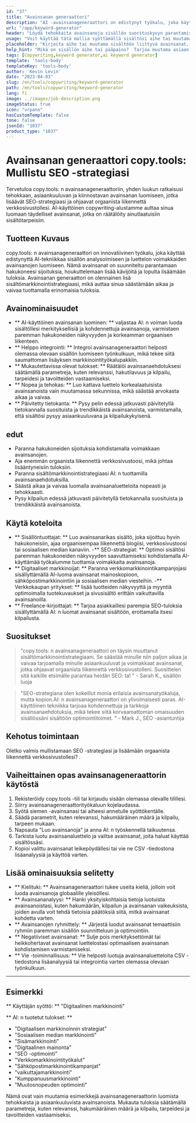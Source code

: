 ```yaml
---
id: "37"
title: "Avainsanan generaattori"
description: "AI -avainsanageneraattori on edistynyt työkalu, joka käyttää tekoälyä sisällön asiaankuuluvien ja tehokkaiden avainsanojen luomiseen.  Se auttaa sinua löytämään ainutlaatuiset ja korkean suorituskyvyn avainsanat blogiviestien, artikkeleiden ja muun verkkosisällön optimoimiseksi paremman näkyvyyden ja sitoutumisen saavuttamiseksi."
url: "/app/keyword-generator"
header: "Löydä tehokkaita avainsanoja sisällön suorituskyvyn parantamiseksi."
usage: "Voit käyttää tätä mallia syöttämällä sisältösi aihe tai muutama siihen liittyvä avainsanat.  AI-avainsanageneraattori luo sitten luettelon asiaankuuluvista ja korkean suorituskyvyn avainsanoista, jotta sisältöäsi voidaan optimoida paremman näkyvyyden ja sitoutumisen saavuttamiseksi."
placeholder: "Kirjoita aihe tai muutama sisältöön liittyvä avainsanat, esim. Digitaalinen markkinointi, matkablogi- tai kuntovinkit."
help_hint: "Mikä on sisällön aihe tai pääpaino?  Tarjoa muutama asiaan liittyvä avainsanat, ja luomme luettelon tehokkaista avainsanoista sisällön suorituskyvyn parantamiseksi."
tags: [Copywriting,keyword generator,ai keyword generator]
template: 'tools-body'
templateKey: 'tools-body'
author: 'Kevin Levin'
date: "2023-04-03"
slug: /en/tools/copywriting/keyword-generator
path: /en/tools/copywriting/keyword-generator
lang: fi
image: ../images/job-description.png
imageStatus: true
icon: "vrpano"
hasCustomTemplate: false
tone: false
jsonId: "1037"
product_type: "1037"
---
```

# Avainsanan generaattori copy.tools: Mullistu SEO -strategiasi

Tervetuloa copy.tools: n avainsanageneraattoriin, yhden luukun ratkaisusi tehokkaan, asiaankuuluvan ja kiinnostavan avainsanan luomiseen, jotka lisäävät SEO-strategiaasi ja ohjaavat orgaanista liikennettä verkkosivustollesi.  AI-käyttöinen copywriting-alustamme auttaa sinua luomaan täydelliset avainsanat, jotka on räätälöity ainutlaatuisiin sisältötarpeisiin.

## Tuotteen Kuvaus

copy.tools: n avainsanageneraattori on innovatiivinen työkalu, joka käyttää edistynyttä AI-tekniikkaa sisällön analysoimiseen ja luettelon voimakkaiden avainsanojen luomiseen.  Nämä avainsanat on suunniteltu parantamaan hakukoneesi sijoituksia, houkuttelemaan lisää kävijöitä ja lopulta lisäämään tuloksia.  Avainsanan generaattori on olennainen lisä sisältömarkkinointistrategiaasi, mikä auttaa sinua säästämään aikaa ja vaivaa tuottamalla erinomaisia ​​tuloksia.

## Avainominaisuudet

- ** AI-käyttöinen avainsanan luominen: ** valjastaa AI: n voiman luoda sisältöllesi merkityksellisiä ja kohdennettuja avainsanoja, varmistaen paremman hakukoneiden näkyvyyden ja korkeamman orgaanisen liikenteen.
 - ** Helppo integrointi: ** Integroi avainsanageneraattori helposti olemassa olevaan sisällön luomiseen työnkulkuun, mikä tekee siitä saumattoman lisäyksen markkinointityökalupakkiin.
 - ** Mukautettavissa olevat tulokset: ** Räätälöi avainsanaehdotuksesi säätämällä parametreja, kuten relevanssi, hakutilavuus ja kilpailu, tarpeidesi ja tavoitteiden vastaamiseksi.
 - ** Nopea ja tehokas: ** Luo kattava luettelo korkealaatuisista avainsanoista vain muutamassa sekunnissa, mikä säästää arvokasta aikaa ja vaivaa.
 - ** Päivitetty tietokanta: ** Pysy pelin edessä jatkuvasti päivitetyllä tietokannalla suosituista ja trendikkäistä avainsanoista, varmistamalla, että sisältösi pysyy asiaankuuluvana ja kilpailukykyisenä.

## edut

- Paranna hakukoneiden sijoituksia kohdistamalla voimakkaan avainsanojen.
 - Aja enemmän orgaanista liikennettä verkkosivustoosi, mikä johtaa lisääntyneisiin tuloksiin.
 - Paranna sisältömarkkinointistrategiaasi AI: n tuottamilla avainsanaehdotuksilla.
 - Säästä aikaa ja vaivaa luomalla avainsanaluetteloita nopeasti ja tehokkaasti.
 - Pysy kilpailun edessä jatkuvasti päivitetyllä tietokannalla suosituista ja trendikkäistä avainsanoista.

## Käytä koteloita

- ** Sisällöntuottajat: ** Luo avainsanarikas sisältö, joka sijoittuu hyvin hakukoneisiin, ajaa orgaanisempaa liikennettä blogiisi, verkkosivustoosi tai sosiaalisen median kanaviin.
 -** SEO-strategiat: ** Optimoi sisältösi paremman hakukoneiden näkyvyyden saavuttamiseksi kohdistamalla AI-käyttämää työkalumme tuottamia voimakkaita avainsanoja.
 - ** Digitaaliset markkinoijat: ** Paranna verkkomarkkinointikampanjojasi sisällyttämällä AI-luoma avainsanat mainoskopioon, sähköpostimarkkinointiin ja sosiaalisen median viesteihin.
 -** Verkkokaupan yritykset: ** lisää tuotteiden näkyvyyttä ja myyntiä optimoimalla tuotekuvaukset ja sivusisältö erittäin vaikuttavilla avainsanoilla.
 - ** Freelance-kirjoittajat: ** Tarjoa asiakkaillesi parempia SEO-tuloksia sisällyttämällä AI: n luomat avainsanat sisältöön, erottamalla itsesi kilpailusta.

## Suositukset

> "copy.tools: n avainsanageneraattori on täysin muuttanut sisältömarkkinointistrategiaani. Se säästää minulle niin paljon aikaa ja vaivaa tarjoamalla minulle asiaankuuluvat ja voimakkaat avainsanat, jotka ohjaavat orgaanista liikennettä verkkosivustolleni. Suosittelen sitä kaikille etsimälle  parantaa heidän SEO: ta! "  - Sarah K., sisällön luoja

> "SEO-strategiana olen kokeillut monia erilaisia ​​avainsanatyökaluja, mutta kopion.AI: n avainsanageneraattori on ylivoimaisesti paras. AI-käyttöinen tekniikka tarjoaa kohdennettuja ja tarkkoja avainsanaehdotuksia, mikä tekee siitä korvaamattoman omaisuuden sisällössäni sisältöön  optimointitoimet. "  - Mark J., SEO -asiantuntija

## Kehotus toimintaan

Oletko valmis mullistamaan SEO -strategiasi ja lisäämään orgaanista liikennettä verkkosivustollesi?  .

## Vaiheittainen opas avainsanageneraattorin käytöstä

1. Rekisteröidy copy.tools -tili tai kirjaudu sisään olemassa olevalle tilillesi.
 2. Siirry avainsanageneraattorityökaluun kojelaudassa.
 3. Syötä siemen -avainsanasi tai aiheesi annetulle syöttökentälle.
 4. Säädä parametrit, kuten relevanssi, hakumääräinen määrä ja kilpailu, tarpeen mukaan.
 5. Napsauta "Luo avainsanoja" ja anna AI: n työskennellä taikuutensa.
 6. Tarkista luotu avainsanaluettelo ja valitse avainsanat, joita haluat käyttää sisältössäsi.
 7. Kopioi valittu avainsanat leikepöydällesi tai vie ne CSV -tiedostona lisäanalyysiä ja käyttöä varten.

## Lisää ominaisuuksia selitetty

- ** Kielituki: ** Avainsanageneraattori tukee useita kieliä, jolloin voit luoda avainsanoja globaalille yleisöllesi.
 - ** Avainsananalyysi: ** Hanki yksityiskohtaisia ​​tietoja luotuista avainsanoistasi, kuten hakumäärän, kilpailun ja avainsanan vaikeuksista, joiden avulla voit tehdä tietoisia päätöksiä siitä, mitkä avainsanat kohdetta varten.
 - ** Avainsanojen ryhmittely: ** Järjestä luodut avainsanat temaattisiin ryhmiin paremman sisällön suunnitteluun ja optimointiin.
 - ** Negatiiviset avainsanat: ** Sulje pois merkityksettömät tai heikkohertavat avainsanat luettelostasi optimaalisen avainsanan kohdistamisen varmistamiseksi.
 - ** Vie -toiminnallisuus: ** Vie helposti luotuja avainsanaluetteloita CSV -tiedostona lisäanalyysiä tai integrointia varten olemassa olevaan työnkulkuun.

---

## Esimerkki

** Käyttäjän syöttö: ** "Digitaalinen markkinointi"

** AI: n tuotetut tulokset: **

- "Digitaalisen markkinoinnin strategiat"
 - "Sosiaalisen median markkinointi"
 - "Sisämarkkinointi"
 - "Digitaalinen mainonta"
 - "SEO -optimointi"
 - "Verkkomarkkinointityökalut"
 - "Sähköpostimarkkinointikampanjat"
 - "vaikuttajamarkkinointi"
 - "Kumppanuusmarkkinointi"
 - "Muutosnopeuden optimointi"

Nämä ovat vain muutamia esimerkkejä avainsanageneraattorin luomista tehokkaista ja asiaankuuluvista avainsanoista.  Mukauta tuloksia säätämällä parametreja, kuten relevanssi, hakumääräinen määrä ja kilpailu, tarpeidesi ja tavoitteiden vastaamiseksi.
